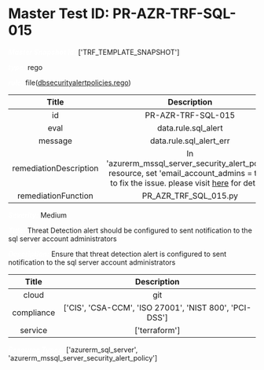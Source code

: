 



# Master Test ID: PR-AZR-TRF-SQL-015


***<font color="white">Master Snapshot Id:</font>*** ['TRF_TEMPLATE_SNAPSHOT']

***<font color="white">type:</font>*** rego

***<font color="white">rule:</font>*** file([dbsecurityalertpolicies.rego])  
  
  
  
  

|Title|Description|
| :---: | :---: |
|id|PR-AZR-TRF-SQL-015|
|eval|data.rule.sql_alert|
|message|data.rule.sql_alert_err|
|remediationDescription|In 'azurerm_mssql_server_security_alert_policy' resource, set 'email_account_admins = true' to fix the issue. please visit <a href='https://registry.terraform.io/providers/hashicorp/azurerm/latest/docs/resources/mssql_server_security_alert_policy#email_account_admins' target='_blank'>here</a> for details.|
|remediationFunction|PR_AZR_TRF_SQL_015.py|


***<font color="white">Severity:</font>*** Medium

***<font color="white">Title:</font>*** Threat Detection alert should be configured to sent notification to the sql server account administrators

***<font color="white">Description:</font>*** Ensure that threat detection alert is configured to sent notification to the sql server account administrators  
  
  

|Title|Description|
| :---: | :---: |
|cloud|git|
|compliance|['CIS', 'CSA-CCM', 'ISO 27001', 'NIST 800', 'PCI-DSS']|
|service|['terraform']|


***<font color="white">Resource Types:</font>*** ['azurerm_sql_server', 'azurerm_mssql_server_security_alert_policy']


[dbsecurityalertpolicies.rego]: https://github.com/prancer-io/prancer-compliance-test/tree/master/azure/terraform/dbsecurityalertpolicies.rego
